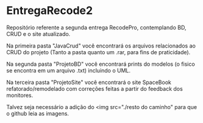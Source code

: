 # EntregaRecode2
Repositório referente a segunda entrega RecodePro, contemplando BD, CRUD e o site atualizado.

Na primeira pasta "JavaCrud" você encontrará os arquivos relacionados ao CRUD do projeto (Tanto a pasta quanto um .rar, para fins de praticidade).

Na segunda pasta "ProjetoBD" você encontrará prints do modelos (o fisico se encontra em um arquivo .txt) incluindo o UML.

Na terceira pasta "ProjetoSite" você encontrará o site SpaceBook refatorado/remodelado com correções feitas a partir do feedback dos monitores.

Talvez seja necessário a adição do <img src="./resto do caminho" para que o github leia as imagens.
